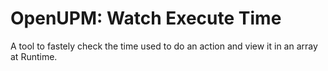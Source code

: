 # OpenUPM: Watch Execute Time

A tool to fastely check the time used to do an action and view it in an array at Runtime.
